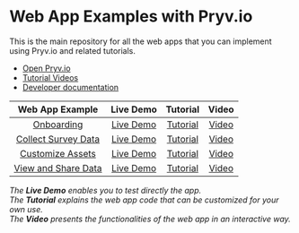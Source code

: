 # Web App Examples with Pryv.io

This is the main repository for all the web apps that you can implement using Pryv.io and related tutorials.

- [Open Pryv.io](https://github.com/pryv/open-pryv.io)
- [Tutorial Videos](https://www.youtube.com/channel/UC7XH5YpsyWchn9jkmvLQrcA)
- [Developer documentation](https://api.pryv.com/)

|      Web App Example           | Live Demo | Tutorial | Video |
| :----------------------------: | :-------: |:-------: |:---: |
|       [Onboarding](onboarding/)  | [Live Demo](https://api.pryv.com/example-apps-web/onboarding/)  | [Tutorial](onboarding/tutorial.md) | [Video](https://www.youtube.com/watch?v=258UsM1Qq0o) |
|       [Collect Survey Data](collect-survey-data/)  | [Live Demo](https://api.pryv.com/example-apps-web/collect-survey-data/)  | [Tutorial](collect-survey-data/tutorial.md) | [Video](https://youtu.be/SN11LSxL8q4) |
|       [Customize Assets](customize-assets/)  | [Live Demo](https://youtu.be/VI1zjLLcR9Q)  | [Tutorial](customize-assets/tutorial.md) | [Video](https://youtu.be/VI1zjLLcR9Q) |
|       [View and Share Data](view-and-share/)  | [Live Demo](https://api.pryv.com/example-apps-web/view-and-share/)  | [Tutorial](view-and-share/tutorial.md) | [Video](https://youtu.be/gEfPmkQmtAI) |

  
*The **Live Demo** enables you to test directly the app.*    
*The **Tutorial** explains the web app code that can be customized for your own use.*    
*The **Video** presents the functionalities of the web app in an interactive way.*  

